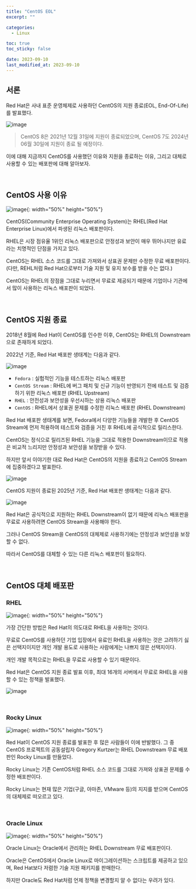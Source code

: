 ```yaml
---
title: "CentOS EOL"
excerpt: ""

categories:
  - Linux

toc: true
toc_sticky: false

date: 2023-09-10
last_modified_at: 2023-09-10
---
```


## 서론

Red Hat은 사내 표준 운영체제로 사용하던 CentOS의 지원 종료(EOL, End-Of-Life)를 발표했다.

![image](https://github.com/heesu0/choi-heesu.github.io/assets/34677157/bb7117b8-c11f-4216-9d73-eb8b265e0852)

> CentOS 8은 2021년 12월 31일에 지원이 종료되었으며, CentOS 7도 2024년 06월 30일에 지원이 종료 될 예정이다.

이에 대해 지금까지 CentOS를 사용했던 이유와 지원을 종료하는 이유, 그리고 대체로 사용할 수 있는 배포판에 대해 알아보자.

<br>

## CentOS 사용 이유

![image](https://github.com/heesu0/choi-heesu.github.io/assets/34677157/ad81a335-3fb7-4df8-a97f-b1184f5acaf5){: width="50%" height="50%"}

CentOS(Community Enterprise Operating System)는 RHEL(Red Hat Enterprise Linux)에서 파생된 리눅스 배포판이다.

RHEL은 시장 점유율 1위인 리눅스 배포판으로 안정성과 보안이 매우 뛰어나지만 유료라는 치명적인 단점을 가지고 있다.

CentOS는 RHEL 소스 코드를 그대로 가져와서 상표권 문제만 수정한 무료 배포판이다. (다만, REHL처럼 Red Hat으로부터 기술 지원 및 유지 보수를 받을 수는 없다.)

CentOS는 RHEL의 장점을 그대로 누리면서 무료로 제공되기 때문에 기업이나 기관에서 많이 사용하는 리눅스 배포판이 되었다.

<br>

## CentOS 지원 종료

2018년 8월에 Red Hat이 CentOS를 인수한 이후, CentOS는 RHEL의 Downstream으로 존재하게 되었다.

2022년 기준, Red Hat 배포판 생태계는 다음과 같다.

![image](https://github.com/heesu0/choi-heesu.github.io/assets/34677157/10b1fc62-b875-4cf7-831b-5e08236df92b)

- `Fedora` : 실험적인 기능을 테스트하는 리눅스 배포판
- `CentOS Stream` : RHEL에 버그 패치 및 신규 기능이 반영되기 전에 테스트 및 검증하기 위한 리눅스 배포판 (RHEL Upstream)
- `RHEL` : 안전성과 보안성을 우선시하는 상용 리눅스 배포판
- `CentOS` : RHEL에서 상표권 문제를 수정한 리눅스 배포판 (RHEL Downstream)

Red Hat 배포판 생태계를 보면, Fedora에서 다양한 기능들을 개발한 후 CentOS Stream에 먼저 적용하여 테스트와 검증을 거친 후 RHEL에 공식적으로 릴리스한다.

CentOS는 정식으로 릴리즈된 RHEL 기능을 그대로 적용한 Downstream이므로 적용은 비교적 느리지만 안정성과 보안성을 보장받을 수 있다.

하지만 앞서 이야기한 대로 Red Hat은 CentOS의 지원을 종료하고 CentOS Stream에 집중하겠다고 발표한다.

![image](https://github.com/heesu0/choi-heesu.github.io/assets/34677157/71b6edcf-385a-486a-841b-4db24d5f6914)

CentOS 지원이 종료된 2025년 기준, Red Hat 배포판 생태계는 다음과 같다.

![image](https://github.com/heesu0/choi-heesu.github.io/assets/34677157/985aa655-96ee-408a-a353-d87e85e8e9a2)

Red Hat은 공식적으로 지원하는 RHEL Downstream이 없기 때문에 리눅스 배포판을 무료로 사용하려면 CentOS Stream을 사용해야 한다.

그러나 CentOS Stream을 CentOS의 대체제로 사용하기에는 안정성과 보안성을 보장할 수 없다.

따라서 CentOS를 대체할 수 있는 다른 리눅스 배포판이 필요하다.

<br>

## CentOS 대체 배포판

### RHEL

![image](https://github.com/heesu0/choi-heesu.github.io/assets/34677157/3378c1fd-9c9b-41e3-9f93-5407efb838be){: width="50%" height="50%"}

가장 간단한 방법은 Red Hat의 의도대로 RHEL을 사용하는 것이다.

무료로 CentOS를 사용하던 기업 입장에서 유료인 RHEL을 사용하는 것은 고려하기 싫은 선택지이지만 개인 개발 용도로 사용하는 사람에게는 나쁘지 않은 선택지이다. 

개인 개발 목적으로는 RHEL을 무료로 사용할 수 있기 때문이다.

Red Hat은 CentOS 지원 종료 발표 이후, 최대 16개의 서버에서 무료로 RHEL을 사용할 수 있는 정책을 발표했다.

![image](https://github.com/heesu0/choi-heesu.github.io/assets/34677157/f06ecd70-16d0-4643-a1e1-e3b8a9b35f57)


<br>

### Rocky Linux

![image](https://github.com/heesu0/choi-heesu.github.io/assets/34677157/757cc106-073d-4bc1-b7da-094b59ea8e25){: width="50%" height="50%"}

Red Hat이 CentOS 지원 종료를 발표한 후 많은 사람들이 이에 반발했다. 그 중 CentOS 프로젝트의 공동설립자 Gregory Kurtzer는 RHEL Downstream 무료 배포판인 Rocky Linux를 만들었다.

Rocky Linux는 기존 CentOS처럼 RHEL 소스 코드를 그대로 가져와 상표권 문제를 수정한 배포판이다.

Rocky Linux는 현재 많은 기업(구글, 아마존, VMware 등)의 지지를 받으며 CentOS의 대체제로 떠오르고 있다.

<br>

### Oracle Linux

![image](https://github.com/heesu0/choi-heesu.github.io/assets/34677157/ac8bb9c3-309f-4523-ae07-044dcba99ac2){: width="50%" height="50%"}

Oracle Linux는 Oracle에서 관리하는 RHEL Downstream 무료 배포판이다.

Oracle은 CentOS에서 Oracle Linux로 마이그레이션하는 스크립트를 제공하고 있으며, Red Hat보다 저렴한 기술 지원 패키지를 판매한다.

하지만 Oracle도 Red Hat처럼 언제 정책을 변경할지 알 수 없다는 우려가 있다.

<br>